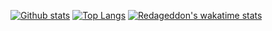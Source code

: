 [![Github stats](https://github-readme-stats.vercel.app/api?username=Redageddon&show_icons=true&bg_color=0D1117&theme=dark&hide_border=true&count_private=true)](https://github.com/anuraghazra/github-readme-stats)
[![Top Langs](https://github-readme-stats.vercel.app/api/top-langs/?username=Redageddon&bg_color=0D1117&theme=dark&hide_border=true)](https://github.com/anuraghazra/github-readme-stats)
[![Redageddon's wakatime stats](https://github-readme-stats.vercel.app/api/wakatime?username=Redageddon&bg_color=0D1117&theme=dark&hide_border=true)](https://github.com/anuraghazra/github-readme-stats)
